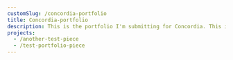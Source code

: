 ```yaml
---
customSlug: /concordia-portfolio
title: Concordia-portfolio
description: This is the portfolio I'm submitting for Concordia. This is the portfolio I'm submitting for Concordia. This is the portfolio I'm submitting for Concordia. This is the portfolio I'm submitting for Concordia. This is the portfolio I'm submitting for Concordia
projects:
  - /another-test-piece
  - /test-portfolio-piece
---
```

